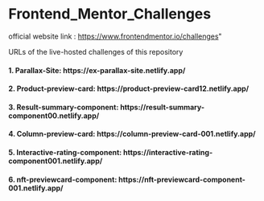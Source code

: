 # Frontend_Mentor_Challenges
 official website link : https://www.frontendmentor.io/challenges"

URLs of the live-hosted challenges of this repository

<h4>1. Parallax-Site: https://ex-parallax-site.netlify.app/</h4>

<h4>2. Product-preview-card: https://product-preview-card12.netlify.app/</h4>

<h4>3. Result-summary-component: https://result-summary-component00.netlify.app/ </h4>

<h4>4. Column-preview-card: https://column-preview-card-001.netlify.app/ </h4>

<h4>5. Interactive-rating-component: https://interactive-rating-component001.netlify.app/ </h4>

<h4>6. nft-previewcard-component: https://nft-previewcard-component-001.netlify.app/ </h4>
